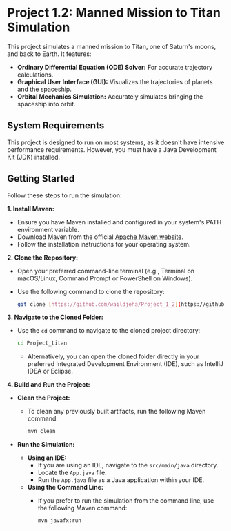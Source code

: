 # Project 1.2: Manned Mission to Titan Simulation

This project simulates a manned mission to Titan, one of Saturn's moons, and back to Earth. It features:

* **Ordinary Differential Equation (ODE) Solver:** For accurate trajectory calculations.
* **Graphical User Interface (GUI):** Visualizes the trajectories of planets and the spaceship.
* **Orbital Mechanics Simulation:** Accurately simulates bringing the spaceship into orbit.

## System Requirements

This project is designed to run on most systems, as it doesn't have intensive performance requirements. However, you must have a Java Development Kit (JDK) installed.

## Getting Started

Follow these steps to run the simulation:

**1. Install Maven:**

* Ensure you have Maven installed and configured in your system's PATH environment variable.
* Download Maven from the official [Apache Maven website](https://maven.apache.org/).
* Follow the installation instructions for your operating system.

**2. Clone the Repository:**

* Open your preferred command-line terminal (e.g., Terminal on macOS/Linux, Command Prompt or PowerShell on Windows).
* Use the following command to clone the repository:

    ```bash
    git clone [https://github.com/waildjeha/Project_1_2](https://github.com/waildjeha/Project_Titan)
    ```

**3. Navigate to the Cloned Folder:**

* Use the `cd` command to navigate to the cloned project directory:

    ```bash
    cd Project_titan
    ```

    * Alternatively, you can open the cloned folder directly in your preferred Integrated Development Environment (IDE), such as IntelliJ IDEA or Eclipse.

**4. Build and Run the Project:**

* **Clean the Project:**
    * To clean any previously built artifacts, run the following Maven command:

        ```bash
        mvn clean
        ```

* **Run the Simulation:**

    * **Using an IDE:**
        * If you are using an IDE, navigate to the `src/main/java` directory.
        * Locate the `App.java` file.
        * Run the `App.java` file as a Java application within your IDE.
    * **Using the Command Line:**
        * If you prefer to run the simulation from the command line, use the following Maven command:

            ```bash
            mvn javafx:run
            ```

